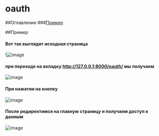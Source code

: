 # oauth
##Оглавление
###[Пример](#Пример)


##Пример <a name="Пример"></a> 
#### Вот так выглядит исходная страница
!![image](https://user-images.githubusercontent.com/56675669/218688397-a4a23073-3244-410f-82ad-28371887097b.png)
#### при переходе на вкладку http://127.0.0.1:8000/oauth/ мы получаем
![image](https://user-images.githubusercontent.com/56675669/218681517-a83c6312-9edf-4535-9195-2664f9d8d6e2.png)
#### При нажатии на кнопку
![image](https://user-images.githubusercontent.com/56675669/218681585-65925e61-c751-46ca-adc3-257aabb63a73.png)
#### После редиректимся на главную страницу и получаем доступ к данным
![image](https://user-images.githubusercontent.com/56675669/218685136-adaa3840-a3c5-4c10-a113-02abd723e16d.png)

